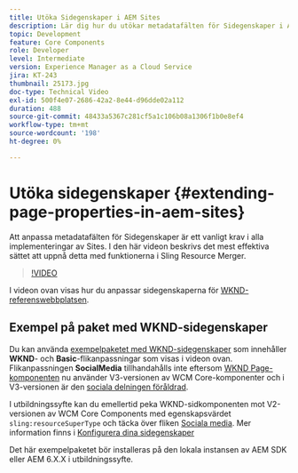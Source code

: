 ```yaml
---
title: Utöka Sidegenskaper i AEM Sites
description: Lär dig hur du utökar metadatafälten för Sidegenskaper i Adobe Experience Manager Sites. I den här videon beskrivs det mest effektiva sättet att uppnå detta med funktionerna i Sling Resource Merger.
topic: Development
feature: Core Components
role: Developer
level: Intermediate
version: Experience Manager as a Cloud Service
jira: KT-243
thumbnail: 25173.jpg
doc-type: Technical Video
exl-id: 500f4e07-2686-42a2-8e44-d96dde02a112
duration: 488
source-git-commit: 48433a5367c281cf5a1c106b08a1306f1b0e8ef4
workflow-type: tm+mt
source-wordcount: '198'
ht-degree: 0%

---
```


# Utöka sidegenskaper {#extending-page-properties-in-aem-sites}

Att anpassa metadatafälten för Sidegenskaper är ett vanligt krav i alla implementeringar av Sites. I den här videon beskrivs det mest effektiva sättet att uppnå detta med funktionerna i Sling Resource Merger.

>[!VIDEO](https://video.tv.adobe.com/v/25173?quality=12&learn=on)

I videon ovan visas hur du anpassar sidegenskaperna för [WKND-referenswebbplatsen](https://github.com/adobe/aem-guides-wknd).

## Exempel på paket med WKND-sidegenskaper

Du kan använda [exempelpaketet med WKND-sidegenskaper](./assets/WKND-PageProperties-Example-Dialog-1.0.zip) som innehåller **WKND**- och **Basic**-flikanpassningar som visas i videon ovan. Flikanpassningen **SocialMedia** tillhandahålls inte eftersom [WKND Page-komponenten](https://github.com/adobe/aem-guides-wknd/blob/main/ui.apps/src/main/content/jcr_root/apps/wknd/components/page/.content.xml#L5) nu använder V3-versionen av WCM Core-komponenter och i V3-versionen är den [sociala delningen föråldrad](https://github.com/adobe/aem-core-wcm-components/pull/1930).

I utbildningssyfte kan du emellertid peka WKND-sidkomponenten mot V2-versionen av WCM Core Components med egenskapsvärdet `sling:resourceSuperType` och täcka över fliken [ Sociala media](https://github.com/adobe/aem-core-wcm-components/blob/main/content/src/content/jcr_root/apps/core/wcm/components/page/v2/page/_cq_dialog/.content.xml#L95). Mer information finns i [Konfigurera dina sidegenskaper](https://experienceleague.adobe.com/docs/experience-manager-65/developing/extending-aem/page-properties-views.html?lang=sv-SE#configuring-your-page-properties)

Det här exempelpaketet bör installeras på den lokala instansen av AEM SDK eller AEM 6.X.X i utbildningssyfte.
